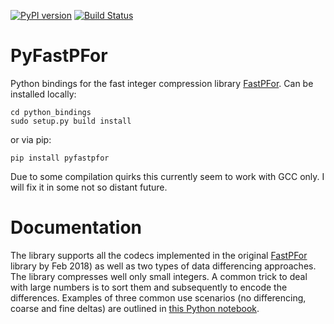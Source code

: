 [![PyPI version](https://img.shields.io/pypi/v/pyfastpfor.svg)](https://pypi.python.org/pypi/pyfastpfor/)
[![Build Status](https://travis-ci.org/searchivarius/PyFastPFor.svg?branch=master)](https://travis-ci.org/searchivarius/PyFastPFor)
# PyFastPFor
Python bindings for the fast integer compression library [FastPFor](https://github.com/lemire/FastPFor). Can be installed locally:
```
cd python_bindings
sudo setup.py build install
```
or via pip:
```
pip install pyfastpfor
```
Due to some compilation quirks this currently seem to work with GCC only. I will fix it in some not so distant future.

# Documentation
The library supports all the codecs implemented in the original [FastPFor](https://github.com/lemire/FastPFor) library by Feb 2018) as well as two types of data differencing approaches. The library compresses well only small integers. A common trick to deal with large numbers is to sort them and subsequently to encode the differences. Examples of three common use scenarios (no differencing, coarse and fine deltas) are outlined in [this Python notebook](python_bindings/examples.ipynb).
